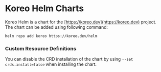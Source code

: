 # Koreo Helm Charts

Koreo Helm is a chart for the [https://koreo.dev](https://koreo.dev) project. The chart can be added using following command:

```bash
helm repo add koreo https://koreo.dev/helm
```

### Custom Resource Definitions

You can disable the CRD installation of the chart by using `--set crds.install=false` when installing the chart.
